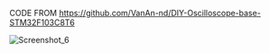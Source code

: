 CODE FROM https://github.com/VanAn-nd/DIY-Oscilloscope-base-STM32F103C8T6

![Screenshot_6](https://github.com/user-attachments/assets/b8191185-fee7-4828-85a2-4794779ea579)
